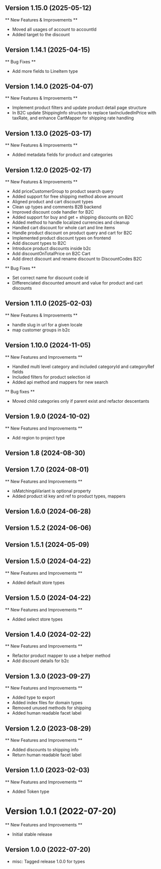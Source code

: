 
## Version 1.15.0 (2025-05-12)

** New Features & Improvements **

- Moved all usages of account to accountId
- Added target to the discount

## Version 1.14.1 (2025-04-15)


** Bug Fixes **

* Add more fields to LineItem type

## Version 1.14.0 (2025-04-07)

** New Features & Improvements **

* Implement product filters and update product detail page structure
* In B2C update ShippingInfo structure to replace taxIncludedInPrice with taxRate, and enhance CartMapper for shipping rate handling

## Version 1.13.0 (2025-03-17)

** New Features & Improvements **

* Added metadata fields for product and categories

## Version 1.12.0 (2025-02-17)


** New Features & Improvements **

* Add priceCustomerGroup to product search query
* Added support for free shipping method above amount
* Aligned product and cart discount types
* Clean up types and comments B2B backend
* Improved discount code handler for B2C
* Added support for buy and get + shipping discounts on B2C
* Added method to handle localized currencies and cleanup
* Handled cart discount for whole cart and line items
* Handle product discount on product query and cart for B2C
* Implemented product discount types on frontend
* Add discount types to B2C
* Introduce product discounts inside b2c
* Add discountOnTotalPrice on B2C Cart
* Add direct discount and rename discount to DiscountCodes B2C


** Bug Fixes **

* Set correct name for discount code id
* Differenciated discounted amount and value for product and cart discounts

## Version 1.11.0 (2025-02-03)


** New Features & Improvements **

* handle slug in url for a given locale
* map customer groups in b2c

## Version 1.10.0 (2024-11-05)

** New Features and Improvements **

- Handled multi level category and included categoryId and categoryRef fields 
- Included filters for product selection id
- Added api method and mappers for new search

** Bug fixes **

- Moved child categories only if parent exist and refactor descentants

## Version 1.9.0 (2024-10-02)

** New Features and Improvements **

- Add region to project type

## Version 1.8 (2024-08-30)

## Version 1.7.0 (2024-08-01)

** New Features and Improvements **

- isMatchingaVariant is optional property
- Added product id key and ref to product types, mappers

## Version 1.6.0 (2024-06-28)

## Version 1.5.2 (2024-06-06)

## Version 1.5.1 (2024-05-09)

## Version 1.5.0 (2024-04-22)

** New Features and Improvements **

- Added default store types

## Version 1.5.0 (2024-04-22)

** New Features and Improvements **

- Added select store types

## Version 1.4.0 (2024-02-22)

** New Features and Improvements **

- Refactor product mapper to use a helper method
- Add discount details for b2c

## Version 1.3.0 (2023-09-27)

** New Features and Improvements **

- Added type to export
- Added index files for domain types
- Removed unused methods for shipping
- Added human readable facet label

## Version 1.2.0 (2023-08-29)

** New Features and Improvements **

- Added discounts to shipping info
- Return human readable facet label

## Version 1.1.0 (2023-02-03)

** New Features and Improvements **

- Added Token type

# Version 1.0.1 (2022-07-20)

** New Features and Improvements **

- Initial stable release

## Version 1.0.0 (2022-07-20)

* misc: Tagged release 1.0.0 for types
